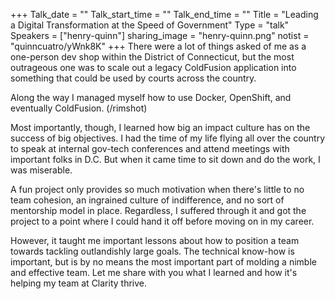 +++
Talk_date = ""
Talk_start_time = ""
Talk_end_time = ""
Title = "Leading a Digital Transformation at the Speed of Government"
Type = "talk"
Speakers = ["henry-quinn"]
sharing_image = "henry-quinn.png"
notist = "quinncuatro/yWnk8K"
+++
There were a lot of things asked of me as a one-person dev shop within the District of Connecticut, but the most outrageous one was to scale out a legacy ColdFusion application into something that could be used by courts across the country.

Along the way I managed myself how to use Docker, OpenShift, and eventually ColdFusion. (/rimshot)

Most importantly, though, I learned how big an impact culture has on the success of big objectives. I had the time of my life flying all over the country to speak at internal gov-tech conferences and attend meetings with important folks in D.C. But when it came time to sit down and do the work, I was miserable.

A fun project only provides so much motivation when there's little to no team cohesion, an ingrained culture of indifference, and no sort of mentorship model in place. Regardless, I suffered through it and got the project to a point where I could hand it off before moving on in my career.

However, it taught me important lessons about how to position a team towards tackling outlandishly large goals. The technical know-how is important, but is by no means the most important part of molding a nimble and effective team. Let me share with you what I learned and how it's helping my team at Clarity thrive.
